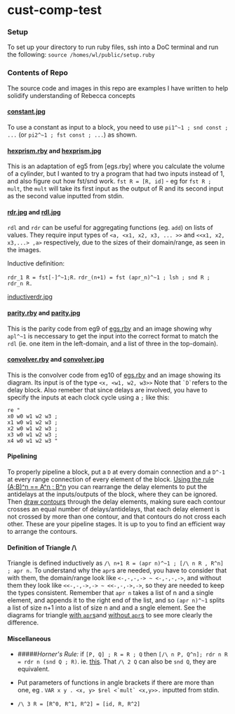 # cust-comp-test

### Setup
To set up your directory to run ruby files, ssh into a DoC terminal and run the following:
`source /homes/wl/public/setup.ruby`

### Contents of Repo
The source code and images in this repo are examples I have written to help solidify understanding of Rebecca concepts

#### [constant.jpg](constant.jpg)
To use a constant as input to a block, you need to use `pi1^~1 ; snd const ; ...` (or `pi2^~1 ; fst const ; ...`) as shown.
  
#### [hexprism.rby](hexprism.rby) and [hexprism.jpg](hexprism.jpg)
This is an adaptation of eg5 from [egs.rby] where you calculate the volume of a cylinder, but I wanted to try a program that had two inputs instead of 1, and also figure out how fst/snd work.
`fst R = [R, id]` - eg for `fst R ; mult`, the `mult` will take its first input as the output of R and its second input as the second value inputted from stdin.

####  [rdr.jpg](rdr.jpg) and [rdl.jpg](rdl.jpg)
`rdl` and `rdr` can be useful for aggregating functions (eg. `add`) on lists of values. They require input types of `<a, <x1, x2, x3, ... >>` and `<<x1, x2, x3,...> ,a>` respectively, due to the sizes of their domain/range, as seen in the images.

Inductive definition:

`rdr_1 R = fst[-]^~1;R.`
`rdr_(n+1) = fst (apr_n)^~1 ; lsh ; snd R ; rdr_n R.`

[inductiverdr.jpg](inductiverdr.jpg)


#### [parity.rby](parity.rby) and [parity.jpg](parity.jpg)
This is the parity code from eg9 of [egs.rby](egs.rby) and an image showing why `apl^~1` is neccessary to get the input into the correct format to match the `rdl` (ie. one item in the left-domain, and a list of three in the top-domain).

#### [convolver.rby](convolver.rby) and [convolver.jpg](convolver.jpg)
This is the convolver code from eg10 of [egs.rby](egs.rby) and an image showing its diagram. Its input is of the type `<x, <w1, w2, w3>>` Note that `` `D` ``refers to the delay block. Also remeber that since delays are involved, you have to specify the inputs at each clock cycle using a `;` like this: 

    re "
    x0 w0 w1 w2 w3 ; 
    x1 w0 w1 w2 w3 ;
    x2 w0 w1 w2 w3 ; 
    x3 w0 w1 w2 w3 ; 
    x4 w0 w1 w2 w3 "
    
#### Pipelining
To properly pipeline a block, put a `D` at every domain connection and a `D^-1` at every range connection of every element of the block. [Using the rule (A;B)^n == A^n ; B^n](pipeline_horner.png) you can rearrange the delay elements to put the antidelays at the inputs/outputs of the block, where they can be ignored. Then [draw contours](pipeline_contours.png) through the delay elements, making sure each contour crosses an equal number of delays/antidelays, that each delay element is not crossed by more than one contour, and that contours do not cross each other. These are your pipeline stages. It is up to you to find an efficient way to arrange the contours.

#### Definition of Triangle /\
Triangle is defined inductively as `/\ n+1 R = (apr n)^~1 ; [/\ n R , R^n] ; apr n.` To understand why the `apr`s are needed, you have to consider that with them, the domain/range look like `<-,-,-,-> ~ <-,-,-,->`, and without them they look like `<<-,-,->,-> ~ <<-,-,->,->`, so they are needed to keep the types consistent. Remember that `apr n` takes a list of n and a single element, and appends it to the right end of the list, and so `(apr n)^~1` splits a list of size n+1 into a list of size n and and a sngle element. See the diagrams for triangle [with `apr`s](trianglewithapr.jpg)and [without `apr`s](trianglewithoutapr.jpg) to see more clearly the difference.  
#### Miscellaneous
 - #####*Horner's Rule:* if `[P, Q] ; R = R ; Q` then `[/\ n P, Q^n]; rdr n R = rdr n (snd Q ; R)`. ie. [this](hornersrule.jpg).  That `/\ 2 Q` can also be `snd Q`, they are equivalent.

  
 - Put parameters of functions in angle brackets if there are more than one, eg . ``VAR x y . <x, y> $rel <`mult` <x,y>>.``
 inputted from stdin.
 - `/\ 3 R = [R^0, R^1, R^2] = [id, R, R^2]`
